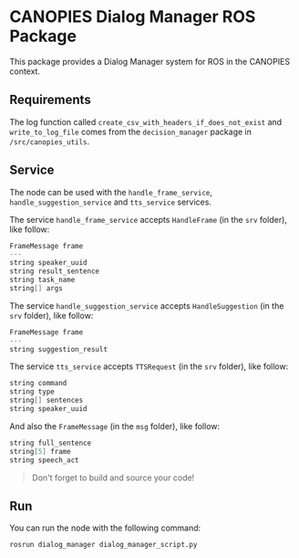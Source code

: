 CANOPIES Dialog Manager ROS Package
===

This package provides a Dialog Manager system for ROS in the CANOPIES context.
 
## Requirements

The log function called `create_csv_with_headers_if_does_not_exist` and `write_to_log_file` comes from the `decision_manager` package in `/src/canopies_utils`.

## Service

The node can be used with the `handle_frame_service`, `handle_suggestion_service` and `tts_service` services.

The service `handle_frame_service` accepts `HandleFrame` (in the `srv` folder), like follow:

```c
FrameMessage frame
---
string speaker_uuid
string result_sentence
string task_name
string[] args
```

The service `handle_suggestion_service` accepts `HandleSuggestion` (in the `srv` folder), like follow:

```c
FrameMessage frame
---
string suggestion_result
```

The service `tts_service` accepts `TTSRequest` (in the `srv` folder), like follow:

```c
string command
string type
string[] sentences
string speaker_uuid
```

And also the `FrameMessage` (in the `msg` folder), like follow:

```c
string full_sentence
string[5] frame
string speech_act
```

> Don't forget to build and source your code!

## Run

You can run the node with the following command:

```shell
rosrun dialog_manager dialog_manager_script.py
```